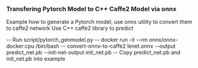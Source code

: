 ### Transfering Pytorch Model to C++ Caffe2 Model via onnx
Example how to generate a Pytorch model, use onnx utility to convert them to caffe2 network
Use C++ caffe2 library to predict

-- Run script/pytorch_genmodel.py
-- docker run -it --rm onnx/onnx-docker:cpu /bin/bash
-- convert-onnx-to-caffe2 lenet.onnx --output predict_net.pb --init-net-output init_net.pb
-- Copy predict_net.pb and init_net.pb into example
